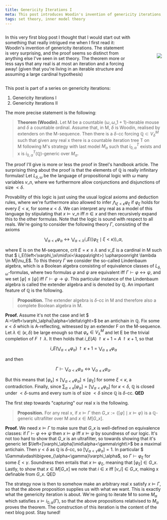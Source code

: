 ```yaml
---
title: Genericity Iterations I
meta: This post introduces Woodin's invention of genericity iterations, which more or less states that any real number is at most an iteration and a forcing away! (given that you're living in an iterable structure and assuming a large cardinal hypothesis) In this post we start the proof of the theorem, which includes the introduction of the extender algebra.
tags: set theory, inner model theory
---
```


<div style="display: flex; flex-wrap: wrap; justify-content: space-between; align-items: center;">
  <p style="width: 80%;">
    In this very first blog post I thought that I would start out with something that
    really intrigued me when I first read it: Woodin's invention of genericity iterations.
    The statement is very surprising, and the proof seems so distinct from anything else
    I've seen in set theory. The theorem more or less says that any real is at most an
    iteration and a forcing away! (given that you're living in an iterable structure and
    assuming a large cardinal hypothesis)
  </p>
  <img src="/genericity-iteration.png" style="width: unset;" />
</div>

This post is part of a series on genericity iterations:

1. Genericity Iterations I
2. <router-link to="/posts/2016-10-19-genericity-iterations-ii">Genericity Iterations II</router-link>


The more precise statement is the following:

> **Theorem (Woodin).** Let M be a countable $(\omega,\omega\_1+1)$-iterable mouse and
> $\delta$ a countable ordinal. Assume that, in M, $\delta$ is Woodin, realised by
> extenders on the M-sequence. Then there is a $\delta$-cc forcing $\mathbb Q\subset
> V_\delta^M$ such that given any real x there is a countable iteration tree T on
> M following M's strategy with last model $M_\alpha$ such that $i_{0,\alpha}^T$ exists
> and x is $i_{0,\alpha}^{ T}(\mathbb Q)$-generic over $M_\alpha$.

The proof I'll give is more or less the proof in Steel's handbook article. The
surprising thing about the proof is that the elements of $\mathbb Q$ is
really infinitary formulas! Let $L_{\delta,\omega}$ be the language of propositional
logic with $\omega$ many variables $v\_n$, where we furthermore allow conjunctions and
disjunctions of size $<\delta$.

Provability of this logic is just using the usual logical axioms and deduction rules,
where we're furthermore also allowed to infer $\bigwedge_{\xi<\kappa}\varphi_\xi$ if
$\varphi_\xi$ holds for every $\xi<\kappa$, for some $\kappa<\delta$. We can interpret
any real as a model of this language by stipulating that $x\models v\_n$ iff $n\in x$
and then recursively expand this to the other formulas. Note that the logic is sound
with respect to all reals. We're going to consider the following theory $\Gamma$,
consisting of the axioms

$$
\bigvee_{\alpha<\kappa}\varphi_\alpha\leftrightarrow\bigvee_{\alpha<\lambda}
i\_E(\left<\varphi_\xi\mid\xi<\kappa\right>)\_\alpha,
$$

where E is on the M-sequence, $\text{crit }E=\kappa\leq\lambda$ and $\nu\_E$ is a
cardinal in M such that $ i\_E(\left<\varphi_\xi\mid\xi<\kappa\right>) \upharpoonright
\lambda \in M|\nu\_E$. To this theory $\Gamma$ we consider the so-called Lindenbaum
algebra, which is a Boolean algebra consisting of equivalence classes of
$L_{\delta,\omega}$-formulas, where two formulas $\varphi$ and $\psi$ are equivalent
iff $\Gamma\vdash\varphi\leftrightarrow\psi$, and we set $[\varphi]\leq[\psi]$ iff
$\Gamma\vdash\varphi\to\psi$. This particular instance of the Lindenbaum algebra is
called the extender algebra and is denoted by $\mathbb Q$. An important feature of
$\mathbb Q$ is the following.

> **Proposition.** The extender algebra is $\delta$-cc in M and therefore also a
> complete Boolean algebra in M.

**Proof.** Assume it's not the case and let $
A:=\left<\varphi_\alpha|\alpha<\delta\right\>$ be an antichain in $\mathbb Q$. Fix some
$\kappa<\delta$ which is A-reflecting, witnessed by an extender F on the M-sequence.
Let $\lambda\in(\kappa,\delta)$ be large enough so that $\varphi_\kappa\in
V_\lambda^M$ and let E be the trivial completion of $F\upharpoonright\lambda$. It then
holds that $i\_E(A)\upharpoonright\kappa+1=A\upharpoonright\kappa+1$, so that

$$
i\_E(\bigvee_{\alpha<\kappa}\varphi_\alpha) \upharpoonright \kappa+1 =
\bigvee_{\alpha\leq\kappa}\varphi_\alpha
$$

and then

$$
\Gamma\vdash\bigvee_{\alpha<\kappa}\varphi_\alpha\leftrightarrow
\bigvee_{\alpha\leq\kappa}\varphi_\alpha.
$$

But this means that
$[\varphi_\kappa]\leq[\bigvee_{\alpha<\kappa}\varphi_\alpha]\leq[\varphi_\xi]$ for some
$\xi<\kappa$, a contradiction. Finally, since $\sum_{\alpha<\kappa}[\varphi_\alpha] =
[\bigvee_{\alpha<\kappa}\varphi_\alpha]$ for $\kappa<\delta$, $\mathbb Q$ is closed
under $<\delta$-sums and every sum is of size $<\delta$ since $\mathbb Q$ is
$\delta$-cc. **QED**

The first step towards "capturing" our real x is the following.

> **Proposition.** For any real x, if $x\models\Gamma$ then $G\_x:=\{[\varphi]\mid
> x\models\varphi\}$ is a $\mathbb Q$-generic ultrafilter over M and $x\in M[G\_x]$.

**Proof.** We need $x\models\Gamma$ to make sure that $G\_x$ is well-defined on
equivalence classes: if $\Gamma\vdash\varphi\leftrightarrow\psi$ then $x\models\varphi$
iff $x\models\psi$ by soundness of our logic. It's not too hard to show that $G\_x$ is
an ultrafilter, so towards showing that it's generic let
$\left<[\varphi_\alpha]\mid\alpha<\gamma\right\>$ be a maximal antichain. Then
$\gamma<\delta$ as $\mathbb Q$ is $\delta$-cc, so
$[\bigvee_{\alpha<\gamma}\varphi_\alpha]=1$. In particular $
\Gamma\vdash\bigvee_{\alpha<\gamma}\varphi_\alpha$, so $\Gamma\vdash\varphi_\xi$ for
some $\xi<\gamma$. Soundness then entails that $x\models\varphi_\xi$, meaning that
$[\varphi_\xi]\in G\_x$. Lastly, to show that $x\in M[G\_x]$ we note that $i\in x$ iff
$[v\_i]\in G\_x$, making x definable from $G\_x$. QED

The strategy now is then to somehow make an arbitrary real x satisfy $x\models\Gamma$,
so that the above proposition supplies us with what we want. This is exactly what the
genericity iteration is about. We're going to iterate M to some $M_\alpha$ which
satisfies $x\models i_{0,\alpha}(\Gamma)$, so that the above propositions relativised
to $M_\alpha$ proves the theorem. The construction of this iteration is the content of
the next blog post. Stay tuned!
